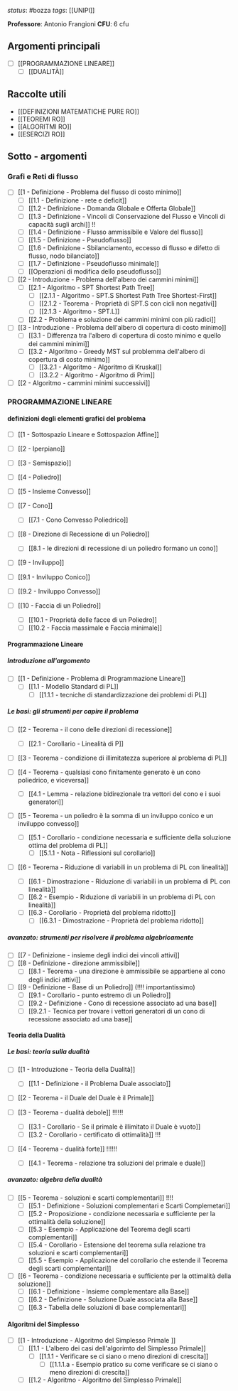 *status*: #bozza
*tags*: [[UNIPI]]

**Professore**: Antonio Frangioni
**CFU**: 6 cfu

## Argomenti principali

* [ ] [[PROGRAMMAZIONE LINEARE]]
	* [ ] [[DUALITÀ]]

## Raccolte utili

* [[DEFINIZIONI MATEMATICHE PURE RO]]
* [[TEOREMI RO]]
* [[ALGORITMI RO]]
* [[ESERCIZI RO]]

## Sotto - argomenti



### Grafi e Reti di flusso

* [ ] [[1 - Definizione - Problema del flusso di costo minimo]]
	* [ ] [[1.1 - Definizione - rete e deficit]]
	* [ ] [[1.2 - Definizione - Domanda Globale e Offerta Globale]]
	* [ ] [[1.3 - Definizione - Vincoli di Conservazione del Flusso e Vincoli di capacità sugli archi]] !!
	* [ ] [[1.4 - Definizione - Flusso ammissibile e Valore del flusso]]
	* [ ] [[1.5 - Definizione - Pseudoflusso]]
	* [ ] [[1.6 - Definizione - Sbilanciamento, eccesso di flusso e difetto di flusso, nodo bilanciato]]
	* [ ] [[1.7 - Definizione - Pseudoflusso minimale]]
	* [ ] [[Operazioni di modifica dello pseudoflusso]]

* [ ] [[2 - Introduzione - Problema dell'albero dei cammini minimi]]
	* [ ] [[2.1 - Algoritmo - SPT Shortest Path Tree]]
		* [ ] [[2.1.1 - Algoritmo - SPT.S Shortest Path Tree Shortest-First]]
		* [ ] [[2.1.2 - Teorema - Proprietà di SPT.S con cicli non negativi]]
		* [ ] [[2.1.3 - Algoritmo - SPT.L]]
	* [ ] [[2.2 - Problema e soluzione dei cammini minimi con più radici]]

* [ ] [[3 - Introduzione - Problema dell'albero di copertura di costo minimo]]
	* [ ] [[3.1 - Differenza tra l'albero di copertura di costo minimo e quello dei cammini minimi]]
	* [ ] [[3.2 - Algoritmo - Greedy MST sul problemma dell'albero di copertura di costo minimo]]
		* [ ] [[3.2.1 - Algoritmo - Algoritmo di Kruskal]]
		* [ ] [[3.2.2 - Algoritmo - Algoritmo di Prim]]

* [ ] [[2 - Algoritmo - cammini minimi successivi]]

### PROGRAMMAZIONE LINEARE

#### definizioni degli elementi grafici del problema
* [ ] [[1 - Sottospazio Lineare e Sottospazion Affine]]
* [ ] [[2 - Iperpiano]]
* [ ] [[3 - Semispazio]]
* [ ] [[4 - Poliedro]]
* [ ] [[5 - Insieme Convesso]]

* [ ] [[7 - Cono]]
	* [ ] [[7.1 - Cono Convesso Poliedrico]]

* [ ] [[8 - Direzione di Recessione di un Poliedro]]
	* [ ] [[8.1 - le direzioni di recessione di un poliedro formano un cono]]

* [ ] [[9 - Inviluppo]]
* [ ] [[9.1 - Inviluppo Conico]]
* [ ] [[9.2 - Inviluppo Convesso]]
* [ ] [[10 - Faccia di un Poliedro]]
	* [ ] [[10.1 - Proprietà delle facce di un Poliedro]]
	* [ ] [[10.2 - Faccia massimale e Faccia minimale]]

#### Programmazione Lineare
##### Introduzione all'argomento
* [ ] [[1 - Definizione - Problema di Programmazione Lineare]]
	* [ ] [[1.1 - Modello Standard di PL]]
		* [ ] [[1.1.1 - tecniche di standardizzazione dei problemi di PL]]

##### Le basi: gli strumenti per capire il problema

* [ ] [[2 - Teorema - il cono delle direzioni di recessione]]
	* [ ] [[2.1 - Corollario - Linealità di P]]

* [ ] [[3 - Teorema - condizione di illimitatezza superiore al problema di PL]]

* [ ] [[4 - Teorema - qualsiasi cono finitamente generato è un cono poliedrico, e viceversa]]
	* [ ] [[4.1 - Lemma - relazione bidirezionale tra vettori del cono e i suoi generatori]]

* [ ] [[5 - Teorema - un poliedro è la somma di un inviluppo conico e un inviluppo convesso]]
	* [ ] [[5.1 - Corollario - condizione necessaria e sufficiente della soluzione ottima del problema di PL]]
		* [ ] [[5.1.1 - Nota - Riflessioni sul corollario]]

* [ ] [[6 - Teorema - Riduzione di variabili in un problema di PL con linealità]]
	* [ ] [[6.1 - Dimostrazione - Riduzione di variabili in un problema di PL con linealità]]
	* [ ] [[6.2 - Esempio - Riduzione di variabili in un problema di PL con linealità]]
	* [ ] [[6.3 - Corollario - Proprietà del problema ridotto]]
		* [ ] [[6.3.1 - Dimostrazione - Proprietà del problema ridotto]]

##### avanzato: strumenti per risolvere il problema algebricamente
* [ ] [[7 - Definizione - insieme degli indici dei vincoli attivi]]
* [ ] [[8 - Definizione - direzione ammissibile]]
	* [ ] [[8.1 - Teorema - una direzione è ammissibile se appartiene al cono degli indici attivi]]
* [ ] [[9 - Definizione - Base di un Poliedro]] (!!!! importantissimo)
	* [ ] [[9.1 - Corollario - punto estremo di un Poliedro]]
	* [ ] [[9.2 - Definizione - Cono di recessione associato ad una base]]
	* [ ] [[9.2.1 - Tecnica per trovare i vettori generatori di un cono di recessione associato ad una base]]

#### Teoria della Dualità

##### Le basi: teoria sulla dualità
* [ ] [[1 - Introduzione - Teoria della Dualità]]
	* [ ] [[1.1 - Definizione - il Problema Duale associato]]

* [ ] [[2 - Teorema - il Duale del Duale è il Primale]]

* [ ] [[3 - Teorema - dualità debole]] !!!!!!
	* [ ] [[3.1 - Corollario - Se il primale è illimitato il Duale è vuoto]]
	* [ ] [[3.2 - Corollario - certificato di ottimalità]] !!!

* [ ] [[4 - Teorema - dualità forte]] !!!!!!
	* [ ] [[4.1 - Teorema - relazione tra soluzioni del primale e duale]]

##### avanzato: algebra della dualità
* [ ] [[5 - Teorema - soluzioni e scarti complementari]] !!!!
	* [ ] [[5.1 - Definizione - Soluzioni complementari e Scarti Complemetari]]
	* [ ] [[5.2 - Proposizione - condizione necessaria e sufficiente per la ottimalità della soluzione]]
	* [ ] [[5.3 - Esempio - Applicazione del Teorema degli scarti complementari]]
	* [ ] [[5.4 - Corollario - Estensione del teorema sulla relazione tra soluzioni e scarti complementari]]
	* [ ] [[5.5 - Esempio - Applicazione del corollario che estende il Teorema degli scarti complementari]]

* [ ] [[6 - Teorema - condizione necessaria e sufficiente per la ottimalità della soluzione]]
	* [ ] [[6.1 - Definizione - Insieme complementare alla Base]]
	* [ ] [[6.2 -  Definizione - Soluzione Duale associata alla Base]]
	* [ ] [[6.3 - Tabella delle soluzioni di base complementari]]

#### Algoritmi del Simplesso
* [ ] [[1 -  Introduzione - Algoritmo del Simplesso Primale ]]
	* [ ] [[1.1 - L'albero dei casi dell'algorimto del Simplesso Primale]]
		* [ ] [[1.1.1 - Verificare se ci siano o meno direzioni di crescita]]
			* [ ] [[1.1.1.a - Esempio pratico su come verificare se ci siano o meno direzioni di crescita]]
	* [ ] [[1.2 - Algoritmo - Algoritmo del Simplesso Primale]]
